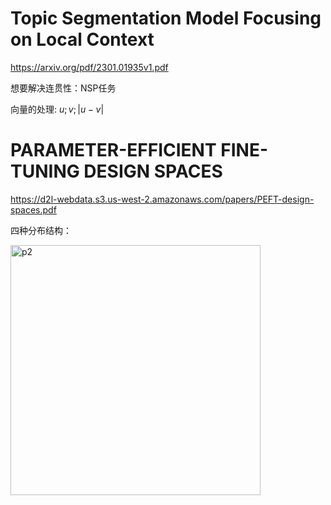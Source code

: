 # Topic Segmentation Model Focusing on Local Context

https://arxiv.org/pdf/2301.01935v1.pdf

想要解决连贯性：NSP任务

向量的处理: $u;v;|u-v|$



# PARAMETER-EFFICIENT FINE-TUNING DESIGN SPACES

https://d2l-webdata.s3.us-west-2.amazonaws.com/papers/PEFT-design-spaces.pdf

四种分布结构：

<img src="https://p.ipic.vip/48q45h.png" alt="p2" width="400"/>

